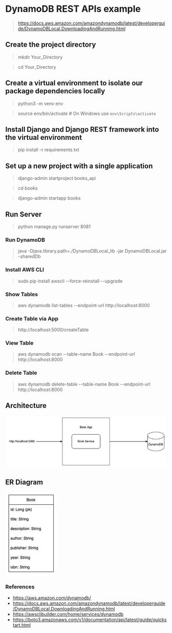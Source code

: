 # DynamoDB REST APIs example

>  https://docs.aws.amazon.com/amazondynamodb/latest/developerguide/DynamoDBLocal.DownloadingAndRunning.html

## Create the project directory
> mkdir Your_Directory

> cd Your_Directory

## Create a virtual environment to isolate our package dependencies locally
> python3 -m venv env

> source env/bin/activate  # On Windows use `env\Scripts\activate`

## Install Django and Django REST framework into the virtual environment
> pip install -r requirements.txt

## Set up a new project with a single application
> django-admin startproject books_api

> cd books

> django-admin startapp books

## Run Server
> python manage.py runserver 8081

### Run DynamoDB

>  java -Djava.library.path=./DynamoDBLocal_lib -jar DynamoDBLocal.jar -sharedDb

### Install AWS CLI

> sudo pip install awscli --force-reinstall --upgrade

### Show Tables

>  aws dynamodb list-tables --endpoint-url http://localhost:8000

### Create Table via App

>  http://localhost:5000/createTable

### View Table

> aws dynamodb scan --table-name Book --endpoint-url http://localhost:8000

### Delete Table

>  aws dynamodb delete-table --table-name Book --endpoint-url http://localhost:8000

## Architecture

![architecture](architecture.png)

## ER Diagram

![er-diagram](er-diagram.png)

### References
* https://aws.amazon.com/dynamodb/
* https://docs.aws.amazon.com/amazondynamodb/latest/developerguide/DynamoDBLocal.DownloadingAndRunning.html
* https://awsclibuilder.com/home/services/dynamodb
* https://boto3.amazonaws.com/v1/documentation/api/latest/guide/quickstart.html
